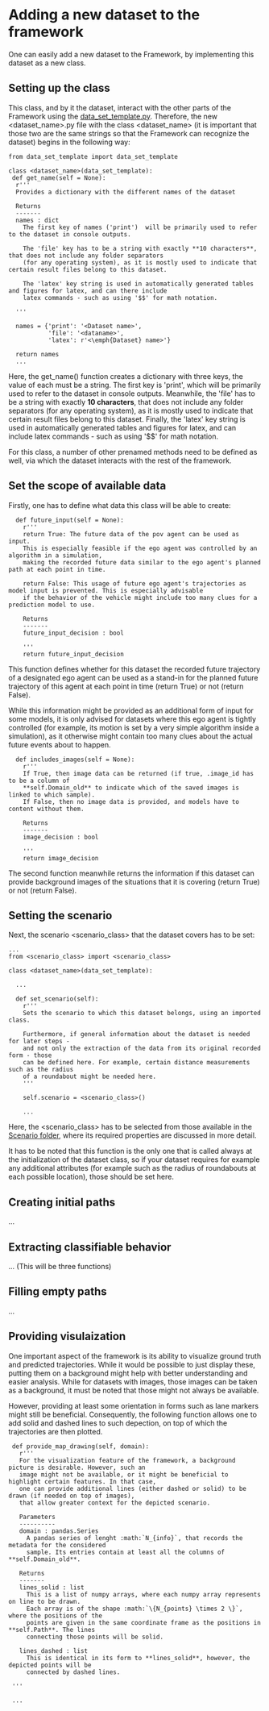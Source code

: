 # Adding a new dataset to the framework
One can easily add a new dataset to the Framework, by implementing this dataset as a new class. 

## Setting up the class

This class, and by it the dataset, interact with the other parts of the Framework using the [data_set_template.py](https://github.com/julianschumann/General-Framework/blob/main/Framework/Data_sets/data_set_template.py). Therefore, the new <dataset_name>.py file with the class <dataset_name> (it is important that those two are the same strings so that the Framework can recognize the dataset) begins in the following way:
```
from data_set_template import data_set_template

class <dataset_name>(data_set_template):
 def get_name(self = None):
  r'''
  Provides a dictionary with the different names of the dataset
        
  Returns
  -------
  names : dict
    The first key of names ('print')  will be primarily used to refer to the dataset in console outputs. 
            
    The 'file' key has to be a string with exactly **10 characters**, that does not include any folder separators 
    (for any operating system), as it is mostly used to indicate that certain result files belong to this dataset. 
            
    The 'latex' key string is used in automatically generated tables and figures for latex, and can there include 
    latex commands - such as using '$$' for math notation.
        
  '''

  names = {'print': '<Dataset name>',
           'file': '<dataname>',
           'latex': r'<\emph{Dataset} name>'}

  return names
  ...
```

Here, the get_name() function creates a dictionary with three keys, the value of each must be a string. The first key is 'print', which will be primarily used to refer to the dataset in console outputs.
Meanwhile, the 'file' has to be a string with exactly **10 characters**, that does not include any folder separators (for any operating system), as it is mostly used to indicate that certain result files belong to this dataset. Finally, the 'latex' key string is used in automatically generated tables and figures for latex, and can include latex commands - such as using '$$' for math notation.  

For this class, a number of other prenamed methods need to be defined as well, via which the dataset interacts with the rest of the framework.

## Set the scope of available data
Firstly, one has to define what data this class will be able to create:

```
  def future_input(self = None):
    r'''
    return True: The future data of the pov agent can be used as input.
    This is especially feasible if the ego agent was controlled by an algorithm in a simulation,
    making the recorded future data similar to the ego agent's planned path at each point in time.
        
    return False: This usage of future ego agent's trajectories as model input is prevented. This is especially advisable
    if the behavior of the vehicle might include too many clues for a prediction model to use.
        
    Returns
    -------
    future_input_decision : bool
        
    '''
    return future_input_decision
```
This function defines whether for this dataset the recorded future trajectory of a designated ego agent can be used as a stand-in 
for the planned future trajectory of this agent at each point in time (return True) or not (return False).

While this information might be provided as an additional form of input for some models, it is only advised for datasets where this ego agent
is tightly controlled (for example, its motion is set by a very simple algorithm inside a simulation), as it otherwise might contain too many
clues about the actual future events about to happen.

```    
  def includes_images(self = None):
    r'''
    If True, then image data can be returned (if true, .image_id has to be a column of 
    **self.Domain_old** to indicate which of the saved images is linked to which sample).
    If False, then no image data is provided, and models have to content without them.
        
    Returns
    -------
    image_decision : bool
        
    '''
    return image_decision
```
The second function meanwhile returns the information if this dataset can provide background images of the situations that it is covering (return True) or not (return False).


## Setting the scenario
Next, the scenario <scenario_class> that the dataset covers has to be set:
```
...
from <scenario_class> import <scenario_class>

class <dataset_name>(data_set_template):

  ...

  def set_scenario(self):
    r'''
    Sets the scenario to which this dataset belongs, using an imported class.
            
    Furthermore, if general information about the dataset is needed for later steps - 
    and not only the extraction of the data from its original recorded form - those 
    can be defined here. For example, certain distance measurements such as the radius 
    of a roundabout might be needed here.
    '''

    self.scenario = <scenario_class>()

    ...
```

Here, the <scenario_class> has to be selected from those available in the [Scenario folder](https://github.com/julianschumann/General-Framework/tree/main/Framework/Scenarios), where its required properties are discussed in more detail. 

It has to be noted that this function is the only one that is called always at the initialization of the dataset class, so if your dataset requires for example any additional attributes (for example such as the radius of roundabouts at each possible location), those should be set here.

## Creating initial paths
...

## Extracting classifiable behavior
... (This will be three functions)

## Filling empty paths
...

## Providing visulaization
One important aspect of the framework is its ability to visualize ground truth and predicted trajectories. While it would be possible to just display these, putting them on a background might help with better understanding and easier analysis. While for datasets with images, those images can be taken as a background, it must be noted that those might not always be available. 

However, providing at least some orientation in forms such as lane markers might still be beneficial. Consequently, the following function allows one to add solid and dashed lines to such depection, on top of which the trajectories are then plotted.
```
 def provide_map_drawing(self, domain):
   r'''
   For the visualization feature of the framework, a background picture is desirable. However, such an
   image might not be available, or it might be beneficial to highlight certain features. In that case,
   one can provide additional lines (either dashed or solid) to be drawn (if needed on top of images),
   that allow greater context for the depicted scenario.
        
   Parameters
   ----------
   domain : pandas.Series
     A pandas series of lenght :math:`N_{info}`, that records the metadata for the considered
     sample. Its entries contain at least all the columns of **self.Domain_old**. 

   Returns
   -------
   lines_solid : list
     This is a list of numpy arrays, where each numpy array represents on line to be drawn. 
     Each array is of the shape :math:`\{N_{points} \times 2 \}`, where the positions of the 
     points are given in the same coordinate frame as the positions in **self.Path**. The lines
     connecting those points will be solid.
            
   lines_dashed : list
     This is identical in its form to **lines_solid**, however, the depicted points will be 
     connected by dashed lines.
            
 '''

 ...

```
